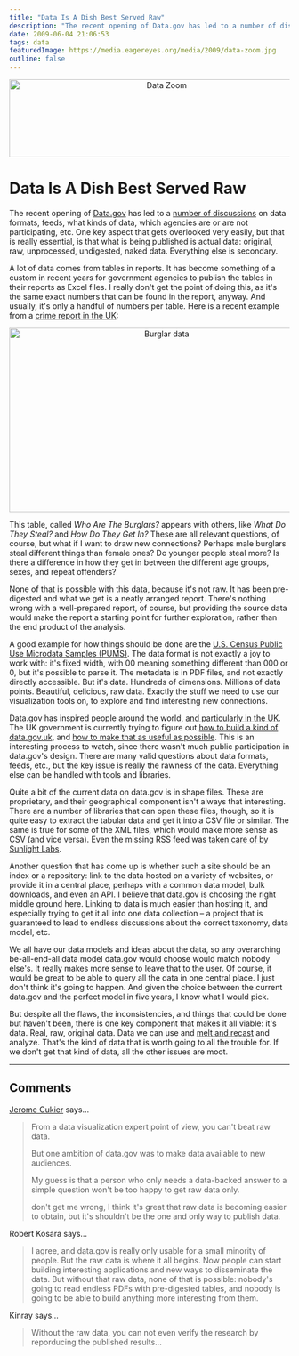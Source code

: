 ```yaml
---
title: "Data Is A Dish Best Served Raw"
description: "The recent opening of Data.gov has led to a number of discussions on data formats, feeds, what kinds of data, which agencies are or are not participating, etc. One key aspect that gets overlooked very easily, but that is really essential, is that what is being published is actual data: original, raw, unprocessed, undigested, naked data. Everything else is secondary."
date: 2009-06-04 21:06:53
tags: data
featuredImage: https://media.eagereyes.org/media/2009/data-zoom.jpg
outline: false
---
```


<p align="center"><img src="https://media.eagereyes.org/media/2009/data-zoom.jpg" border="0" alt="Data Zoom" width="550" height="140" /></p>

# Data Is A Dish Best Served Raw

The recent opening of <a href="http://data.gov/" target="_blank">Data.gov</a> has led to a <a href="http://sunlightlabs.com/blog/2009/05/28/what-id-change-about-datagov/" target="_blank">number of discussions</a> on data formats, feeds, what kinds of data, which agencies are or are not participating, etc. One key aspect that gets overlooked very easily, but that is really essential, is that what is being published is actual data: original, raw, unprocessed, undigested, naked data. Everything else is secondary.

A lot of data comes from tables in reports. It has become something of a custom in recent years for government agencies to publish the tables in their reports as Excel files. I really don't get the point of doing this, as it's the same exact numbers that can be found in the report, anyway. And usually, it's only a handful of numbers per table. Here is a recent example from a <a href="http://www.guardian.co.uk/news/datablog/2009/may/21/ukcrime-police">crime report in the UK</a>:

<p align="center"><img src="https://media.eagereyes.org/media/2009/burglars.png" border="0" alt="Burglar data" width="550" height="331" /></p>

This table, called <em>Who Are The Burglars?</em> appears with others, like <em>What Do They Steal?</em> and <em>How Do They Get In?</em> These are all relevant questions, of course, but what if I want to draw new connections? Perhaps male burglars steal different things than female ones? Do younger people steal more? Is there a difference in how they get in between the different age groups, sexes, and repeat offenders?

None of that is possible with this data, because it's not raw. It has been pre-digested and what we get is a neatly arranged report. There's nothing wrong with a well-prepared report, of course, but providing the source data would make the report a starting point for further exploration, rather than the end product of the analysis.

A good example for how things should be done are the <a href="http://www.census.gov/main/www/pums.html">U.S. Census Public Use Microdata Samples (PUMS)</a>. The data format is not exactly a joy to work with: it's fixed width, with 00 meaning something different than 000 or 0, but it's possible to parse it. The metadata is in PDF files, and not exactly directly accessible. But it's data. Hundreds of dimensions. Millions of data points. Beautiful, delicious, raw data. Exactly the stuff we need to use our visualization tools on, to explore and find interesting new connections.

Data.gov has inspired people around the world, <a href="http://www.guardian.co.uk/news/datablog/2009/may/28/barack-obama">and particularly in the UK</a>. The UK government is currently trying to figure out <a href="http://powerofinformation.wordpress.com/">how to build a kind of data.gov.uk</a>, and <a href="http://blogs.cabinetoffice.gov.uk/digitalengagement/post/2009/05/22/Information-and-how-to-make-it-useful.aspx">how to make that as useful as possible</a>. This is an interesting process to watch, since there wasn't much public participation in data.gov's design. There are many valid questions about data formats, feeds, etc., but the key issue is really the rawness of the data. Everything else can be handled with tools and libraries.

Quite a bit of the current data on data.gov is in shape files. These are proprietary, and their geographical component isn't always that interesting. There are a number of libraries that can open these files, though, so it is quite easy to extract the tabular data and get it into a CSV file or similar. The same is true for some of the XML files, which would make more sense as CSV (and vice versa). Even the missing RSS feed was <a href="http://sunlightlabs.com/blog/2009/05/22/keeping-eye-datagov/">taken care of by Sunlight Labs</a>.

Another question that has come up is whether such a site should be an index or a repository: link to the data hosted on a variety of websites, or provide it in a central place, perhaps with a common data model, bulk downloads, and even an API. I believe that data.gov is choosing the right middle ground here. Linking to data is much easier than hosting it, and especially trying to get it all into one data collection &ndash; a project that is guaranteed to lead to endless discussions about the correct taxonomy, data model, etc.

We all have our data models and ideas about the data, so any overarching be-all-end-all data model data.gov would choose would match nobody else's. It really makes more sense to leave that to the user. Of course, it would be great to be able to query all the data in one central place. I just don't think it's going to happen. And given the choice between the current data.gov and the perfect model in five years, I know what I would pick.

But despite all the flaws, the inconsistencies, and things that could be done but haven't been, there is one key component that makes it all viable: it's data. Real, raw, original data. Data we can use and <a href="http://had.co.nz/thesis/">melt and recast</a> and analyze. That's the kind of data that is worth going to all the trouble for. If we don't get that kind of data, all the other issues are moot.


<PostedBy />


<aside class="comments">

---
## Comments

<a href="http://jeromecukier.net" rel="nofollow noopener" target="_blank">Jerome Cukier</a> says…
>	<p>From a data visualization expert point of view, you can't beat raw data. </p>
>	<p>But one ambition of data.gov was to make data available to new audiences.</p>
>	<p>My guess is that a person who only needs a data-backed answer to a simple question won't be too happy to get raw data only. </p>
>	<p>don't get me wrong, I think it's great that raw data is becoming easier to obtain, but it's shouldn't be the one and only way to publish data.</p>

Robert Kosara says…
>	<p>I agree, and data.gov is really only usable for a small minority of people. But the raw data is where it all begins. Now people can start building interesting applications and new ways to disseminate the data. But without that raw data, none of that is possible: nobody's going to read endless PDFs with pre-digested tables, and nobody is going to be able to build anything more interesting from them.</p>

Kinray says…
>	<p>Without the raw data, you can not even verify the research by reporducing the published results...</p>

</aside>


